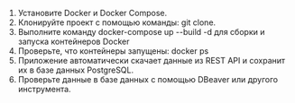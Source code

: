 1.	Установите Docker и Docker Compose.
2.	Клонируйте проект с помощью команды: git clone.
3.	Выполните команду docker-compose up --build -d для сборки и запуска контейнеров Docker
4.	Проверьте, что контейнеры запущены: docker ps
5.	Приложение автоматически скачает данные из REST API и сохранит их в базе данных PostgreSQL.
6.	Проверьте данные в базе данных с помощью DBeaver или другого инструмента.
